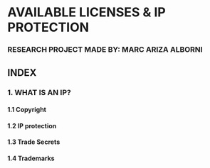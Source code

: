 # AVAILABLE LICENSES & IP PROTECTION

### RESEARCH PROJECT MADE BY: MARC ARIZA ALBORNI


## INDEX



### 1. WHAT IS AN IP?
#### 1.1 Copyright 
 #### 1.2 IP protection
  #### 1.3 Trade Secrets
   #### 1.4 Trademarks


